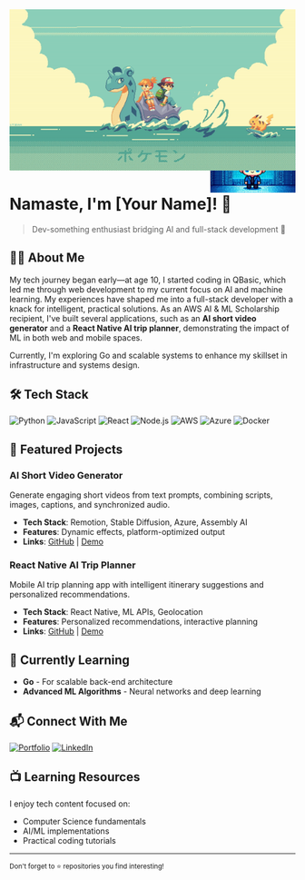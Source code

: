 <img src="pokemon.gif" alt="Pokemon Welcome GIF" width="800">

<img align="right" src="Designer.jpeg" width="150" alt="My Pixel Avatar" style="margin-top: -50px">

# Namaste, I'm [Your Name]! 👋

> Dev-something enthusiast bridging AI and full-stack development 🚀

## 👨‍💻 About Me
My tech journey began early—at age 10, I started coding in QBasic, which led me through web development to my current focus on AI and machine learning. My experiences have shaped me into a full-stack developer with a knack for intelligent, practical solutions. As an AWS AI & ML Scholarship recipient, I've built several applications, such as an **AI short video generator** and a **React Native AI trip planner**, demonstrating the impact of ML in both web and mobile spaces.

Currently, I'm exploring Go and scalable systems to enhance my skillset in infrastructure and systems design.

## 🛠️ Tech Stack

![Python](https://img.shields.io/badge/Python-3776AB?style=for-the-badge&logo=python&logoColor=white)
![JavaScript](https://img.shields.io/badge/JavaScript-F7DF1E?style=for-the-badge&logo=javascript&logoColor=black)
![React](https://img.shields.io/badge/React-20232A?style=for-the-badge&logo=react&logoColor=61DAFB)
![Node.js](https://img.shields.io/badge/Node.js-339933?style=for-the-badge&logo=node.js&logoColor=white)
![AWS](https://img.shields.io/badge/AWS-232F3E?style=for-the-badge&logo=amazon-aws&logoColor=white)
![Azure](https://img.shields.io/badge/Azure-0078D4?style=for-the-badge&logo=microsoft-azure&logoColor=white)
![Docker](https://img.shields.io/badge/Docker-2496ED?style=for-the-badge&logo=docker&logoColor=white)

## 📂 Featured Projects

### AI Short Video Generator
Generate engaging short videos from text prompts, combining scripts, images, captions, and synchronized audio.

- **Tech Stack**: Remotion, Stable Diffusion, Azure, Assembly AI
- **Features**: Dynamic effects, platform-optimized output
- **Links**: [GitHub](#) | [Demo](#)

### React Native AI Trip Planner
Mobile AI trip planning app with intelligent itinerary suggestions and personalized recommendations.

- **Tech Stack**: React Native, ML APIs, Geolocation
- **Features**: Personalized recommendations, interactive planning
- **Links**: [GitHub](#) | [Demo](#)

## 🌱 Currently Learning

- **Go** - For scalable back-end architecture
- **Advanced ML Algorithms** - Neural networks and deep learning

## 📬 Connect With Me

[![Portfolio](https://img.shields.io/badge/Portfolio-000000?style=for-the-badge&logo=About.me&logoColor=white)](https://your-portfolio.com)
[![LinkedIn](https://img.shields.io/badge/LinkedIn-0077B5?style=for-the-badge&logo=linkedin&logoColor=white)](https://linkedin.com/in/yourprofile)

## 📺 Learning Resources
I enjoy tech content focused on:
- Computer Science fundamentals
- AI/ML implementations
- Practical coding tutorials

---

<sup>Don't forget to ⭐ repositories you find interesting!</sup>
